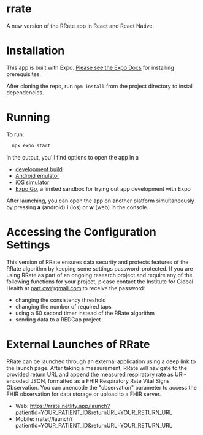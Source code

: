 # rrate
A new version of the RRate app in React and React Native.

# Installation

This app is built with Expo. [Please see the Expo Docs](https://docs.expo.dev/get-started/installation/) for installing prerequisites.

After cloning the repo, run `npm install` from the project directory to install dependencies.

# Running

To run:

 ```bash
   npx expo start
   ```

In the output, you'll find options to open the app in a

- [development build](https://docs.expo.dev/develop/development-builds/introduction/)
- [Android emulator](https://docs.expo.dev/workflow/android-studio-emulator/)
- [iOS simulator](https://docs.expo.dev/workflow/ios-simulator/)
- [Expo Go](https://expo.dev/go), a limited sandbox for trying out app development with Expo



After launching, you can open the app on another platform simultaneously by pressing **a** (android) **i** (ios) or **w** (web) in the console.


# Accessing the Configuration Settings
This version of RRate ensures data security and protects features of the RRate algorithm by keeping some settings password-protected. If you are using RRate as part of an ongoing research project and require any of the following functions for your project, please contact the Institute for Global Health at part.cw@gmail.com to receive the password: 

- changing the consistency threshold
- changing the number of required taps
- using a 60 second timer instead of the RRate algorithm
- sending data to a REDCap project

# External Launches of RRate
RRate can be launched through an external application using a deep link to the launch page. After taking a measurement, RRate will navigate to the provided return URL and append the measured respiratory rate as URI-encoded JSON, formatted as a FHIR Respiratory Rate Vital Signs Observation. You can unencode the "observation" parameter to access the FHIR observation for data storage or upload to a FHIR server.
- Web: https://rrate.netlify.app/launch?patientId=YOUR_PATIENT_ID&returnURL=YOUR_RETURN_URL 
- Mobile: rrate://launch?patientId=YOUR_PATIENT_ID&returnURL=YOUR_RETURN_URL 
